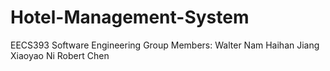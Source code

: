 # Hotel-Management-System
EECS393 Software Engineering
Group Members:
Walter Nam
Haihan Jiang
Xiaoyao Ni
Robert Chen
